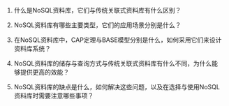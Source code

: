 

1. 什么是NoSQL资料库，它们与传统关联式资料库有什么区别？

2. NoSQL资料库有哪些主要类型，它们的应用场景分别是什么？

3. 在NoSQL资料库中，CAP定理与BASE模型分别是什么，如何采用它们来设计资料库系统？

4. NoSQL资料库的储存与查询方式与传统关联式资料库有什么不同，为什么能够提供更高的效能？

5. NoSQL资料库的缺点是什么，如何解决这些问题，以及在选择与使用NoSQL资料库时需要注意哪些事项？